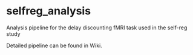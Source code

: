 # selfreg_analysis
Analysis pipeline for the delay discounting fMRI task used in the self-reg study 

Detailed pipeline can be found in Wiki.
